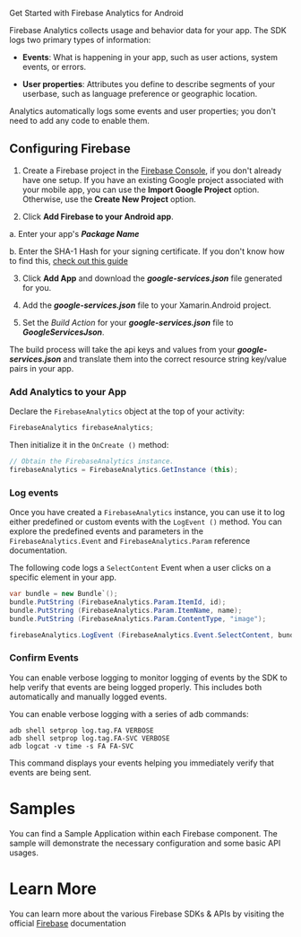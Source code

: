Get Started with Firebase Analytics for Android

Firebase Analytics collects usage and behavior data for your app. The SDK logs two primary types of information:

 - **Events**: What is happening in your app, such as user actions, system events, or errors.

 - **User properties**: Attributes you define to describe segments of your userbase, such as language preference or geographic location.

Analytics automatically logs some events and user properties; you don't need to add any code to enable them.



Configuring Firebase
--------------------

1. Create a Firebase project in the [Firebase Console][1], if you don't already have one setup.  If you have an existing Google project associated with your mobile app, you can use the **Import Google Project** option.  Otherwise, use the **Create New Project** option.

2. Click **Add Firebase to your Android app**.  

  a. Enter your app's ***Package Name***
  
  b. Enter the SHA-1 Hash for your signing certificate.  If you don't know how to find this, [check out this guide][2]

3. Click **Add App** and download the ***google-services.json*** file generated for you.

4. Add the ***google-services.json*** file to your Xamarin.Android project.

5. Set the *Build Action* for your ***google-services.json*** file to ***GoogleServicesJson***.  

The build process will take the api keys and values from your ***google-services.json*** and translate them into the correct resource string key/value pairs in your app.









### Add Analytics to your App

Declare the `FirebaseAnalytics` object at the top of your activity:

```csharp
FirebaseAnalytics firebaseAnalytics;
```

Then initialize it in the `OnCreate ()` method:

```csharp
// Obtain the FirebaseAnalytics instance.
firebaseAnalytics = FirebaseAnalytics.GetInstance (this);
```

### Log events

Once you have created a `FirebaseAnalytics` instance, you can use it to log either predefined or custom events with the `LogEvent ()` method. You can explore the predefined events and parameters in the `FirebaseAnalytics.Event` and `FirebaseAnalytics.Param` reference documentation.

The following code logs a `SelectContent` Event when a user clicks on a specific element in your app.

```csharp
var bundle = new Bundle`();
bundle.PutString (FirebaseAnalytics.Param.ItemId, id);
bundle.PutString (FirebaseAnalytics.Param.ItemName, name);
bundle.PutString (FirebaseAnalytics.Param.ContentType, "image");

firebaseAnalytics.LogEvent (FirebaseAnalytics.Event.SelectContent, bundle);
```

### Confirm Events

You can enable verbose logging to monitor logging of events by the SDK to help verify that events are being logged properly. This includes both automatically and manually logged events.

You can enable verbose logging with a series of adb commands:

```
adb shell setprop log.tag.FA VERBOSE
adb shell setprop log.tag.FA-SVC VERBOSE
adb logcat -v time -s FA FA-SVC
```

This command displays your events helping you immediately verify that events are being sent.




Samples
=======

You can find a Sample Application within each Firebase component.  The sample will demonstrate the necessary configuration and some basic API usages.






Learn More
==========

You can learn more about the various Firebase SDKs & APIs by visiting the official [Firebase][5] documentation




[1]: https://console.developers.google.com/ "Google Developers Console"
[2]: https://developer.xamarin.com/guides/android/deployment,_testing,_and_metrics/MD5_SHA1/ "Finding your SHA-1 Fingerprints"
[3]: https://developers.google.com/android/ "Google APIs for Android"
[4]: https://firebase.google.com/console/ "Firebase Developer Console"
[5]: https://firebase.google.com/ "Firebase"
